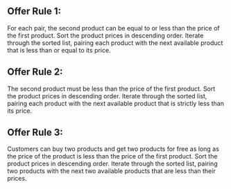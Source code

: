 ## Offer Rule 1:

For each pair, the second product can be equal to or less than the price of the first product.
Sort the product prices in descending order.
Iterate through the sorted list, pairing each product with the next available product that is less than or equal to its price.

## Offer Rule 2:
The second product must be less than the price of the first product.
Sort the product prices in descending order.
Iterate through the sorted list, pairing each product with the next available product that is strictly less than its price.

## Offer Rule 3:
Customers can buy two products and get two products for free as long as the price of the product is less than the price of the first product.
Sort the product prices in descending order.
Iterate through the sorted list, pairing two products with the next two available products that are less than their prices.
